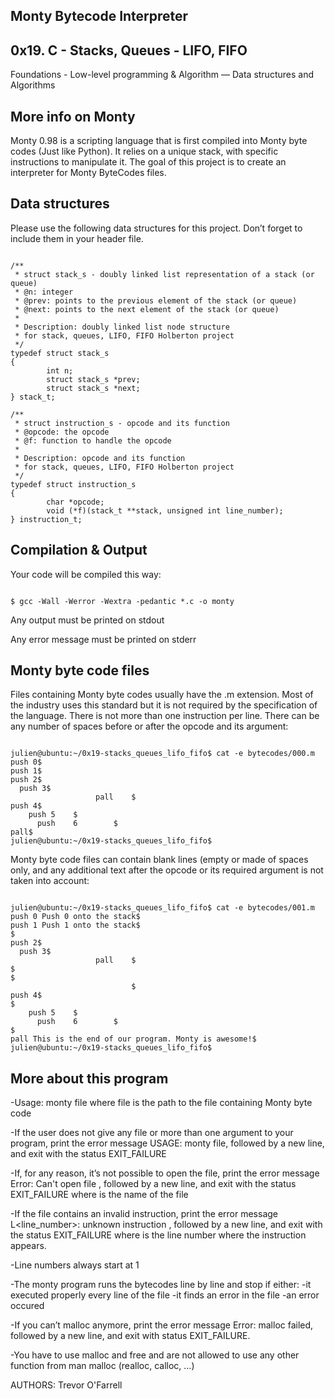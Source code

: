 ## Monty Bytecode Interpreter
## 0x19. C - Stacks, Queues - LIFO, FIFO

Foundations - Low-level programming & Algorithm ― Data structures and Algorithms 

## More info on Monty

Monty 0.98 is a scripting language that is first compiled into Monty byte codes (Just like Python). It relies on a unique stack, with specific instructions to manipulate it. The goal of this project is to create an interpreter for Monty ByteCodes files.

## Data structures

Please use the following data structures for this project. Don’t forget to include them in your header file.

```

/**
 * struct stack_s - doubly linked list representation of a stack (or queue)
 * @n: integer
 * @prev: points to the previous element of the stack (or queue)
 * @next: points to the next element of the stack (or queue)
 *
 * Description: doubly linked list node structure
 * for stack, queues, LIFO, FIFO Holberton project
 */
typedef struct stack_s
{
        int n;
        struct stack_s *prev;
        struct stack_s *next;
} stack_t;

/**
 * struct instruction_s - opcode and its function
 * @opcode: the opcode
 * @f: function to handle the opcode
 *
 * Description: opcode and its function
 * for stack, queues, LIFO, FIFO Holberton project
 */
typedef struct instruction_s
{
        char *opcode;
        void (*f)(stack_t **stack, unsigned int line_number);
} instruction_t;

```

## Compilation & Output

Your code will be compiled this way:

```

$ gcc -Wall -Werror -Wextra -pedantic *.c -o monty

 ```

 Any output must be printed on stdout

 Any error message must be printed on stderr


## Monty byte code files

Files containing Monty byte codes usually have the .m extension. Most of the industry uses this standard but it is not required by the specification of the language. There is not more than one instruction per line. There can be any number of spaces before or after the opcode and its argument:

```

julien@ubuntu:~/0x19-stacks_queues_lifo_fifo$ cat -e bytecodes/000.m
push 0$
push 1$
push 2$
  push 3$
                   pall    $
push 4$
    push 5    $
      push    6        $
pall$
julien@ubuntu:~/0x19-stacks_queues_lifo_fifo$

```

Monty byte code files can contain blank lines (empty or made of spaces only, and any additional text after the opcode or its required argument is not taken into account:

```

julien@ubuntu:~/0x19-stacks_queues_lifo_fifo$ cat -e bytecodes/001.m
push 0 Push 0 onto the stack$
push 1 Push 1 onto the stack$
$
push 2$
  push 3$
                   pall    $
$
$
                           $
push 4$
$
    push 5    $
      push    6        $
$
pall This is the end of our program. Monty is awesome!$
julien@ubuntu:~/0x19-stacks_queues_lifo_fifo$

```

## More about this program

-Usage: monty file
 where file is the path to the file containing Monty byte code
  
-If the user does not give any file or more than one argument to your program, print the error message USAGE: monty file,               followed by a new line, and exit with the status EXIT_FAILURE

-If, for any reason, it’s not possible to open the file, print the error message Error: Can't open file <file>, followed by a new line, and exit with the status EXIT_FAILURE
where <file> is the name of the file
 
-If the file contains an invalid instruction, print the error message L<line_number>: unknown instruction <opcode>, followed by   a new line, and exit with the status EXIT_FAILURE
where is the line number where the instruction appears.
  
-Line numbers always start at 1
  
-The monty program runs the bytecodes line by line and stop if either:
     -it executed properly every line of the file
     -it finds an error in the file
     -an error occured
  
-If you can’t malloc anymore, print the error message Error: malloc failed, followed by a new line, and exit with status   EXIT_FAILURE.
   
-You have to use malloc and free and are not allowed to use any other function from man malloc (realloc, calloc, …)





AUTHORS: Trevor O'Farrell
